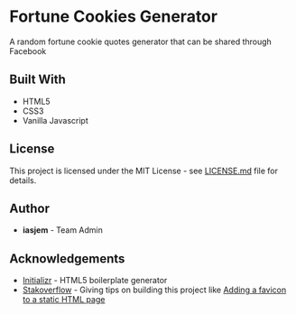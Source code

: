 # Fortune Cookies Generator

A random fortune cookie quotes generator that can be shared through Facebook


## Built With

- HTML5
- CSS3
- Vanilla Javascript


## License

This project is licensed under the MIT License - see [LICENSE.md](https://github.com/jsCodeDevs/fortune-cookies/blob/master/LICENSE.md) file for details.


## Author

- **iasjem** - Team Admin


## Acknowledgements

* [Initializr](http://www.initializr.com/) - HTML5 boilerplate generator
* [Stakoverflow](https://stackoverflow.com/) - Giving tips on building this project like [Adding a favicon to a static HTML page](https://stackoverflow.com/questions/9943771/adding-a-favicon-to-a-static-html-page)